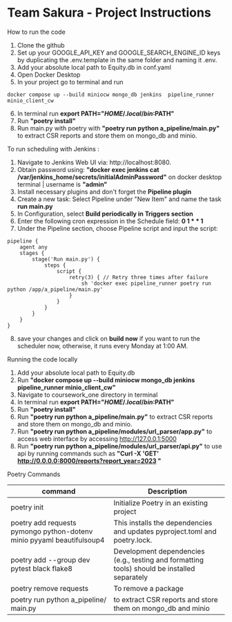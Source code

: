 # Team Sakura - Project Instructions

How to run the code

1. Clone the github 
2. Set up your GOOGLE_API_KEY and GOOGLE_SEARCH_ENGINE_ID keys by duplicating the .env.template in the same folder and naming it .env.
3. Add your absolute local path to Equity.db in conf.yaml
4. Open Docker Desktop 
5. In your project go to terminal and run
```
docker compose up --build miniocw mongo_db jenkins  pipeline_runner minio_client_cw
```
6. In terminal run **export PATH="$HOME/.local/bin:$PATH"**
7. Run **"poetry install"**
8. Run main.py with poetry with **"poetry run python a_pipeline/main.py"** to extract CSR reports and store them on mongo_db and minio.


To run scheduling with Jenkins : 
1. Navigate to Jenkins Web UI via: http://localhost:8080.
2. Obtain password using:
**"docker exec jenkins cat /var/jenkins_home/secrets/initialAdminPassword"** on docker desktop terminal | username is **"admin"**
3. Install necessary plugins and don't forget the **Pipeline plugin**
4. Create a new task: Select Pipeline under "New Item" and name the task **run main.py**
5. In Configuration, select **Build periodically in Triggers section**
6. Enter the following cron expression in the Schedule field: **0 1 * * 1**
7. Under the Pipeline section, choose Pipeline script and input the script:

```
pipeline {
    agent any
    stages {
        stage('Run main.py') {
            steps {
                script {
                    retry(3) { // Retry three times after failure
                        sh 'docker exec pipeline_runner poetry run python /app/a_pipeline/main.py'
                    }
                }
            }
        }
    }
}
```
8. save your changes and click on **build now** if you want to run the scheduler now, otherwise, it runs every Monday at 1:00 AM. 

Running the code locally
1. Add your absolute local path to Equity.db
2. Run **"docker compose up --build miniocw mongo_db jenkins  pipeline_runner minio_client_cw"**
1. Navigate to coursework_one directory in terminal 
2. In terminal run **export PATH="$HOME/.local/bin:$PATH"**
3. Run **"poetry install"**
4. Run **"poetry run python a_pipeline/main.py"** to extract CSR reports and store them on mongo_db and minio.
5. Run **"poetry run python a_pipeline/modules/url_parser/app.py"** to access web interface by accessing http://127.0.0.1:5000
6. Run **"poetry run python a_pipeline/modules/url_parser/api.py"** to use api by running commands such as **"Curl -X 'GET' http://0.0.0.0:8000/reports?report_year=2023  "**


Poetry Commands

| command                                                               |  Description              |
|-----------------------------------------------------------------------|---------------------------------------------|
| poetry init                                                           |  Initialize Poetry in an existing project   |
| poetry add requests pymongo python-dotenv minio pyyaml beautifulsoup4 |  This installs the dependencies and updates pyproject.toml and poetry.lock.|
| poetry add --group dev pytest black flake8                            | Development dependencies (e.g., testing and formatting tools) should be installed separately|
| poetry remove requests                                                | To remove a package|
| poetry run python a_pipeline/ main.py                                 | to extract CSR reports and store them on mongo_db and minio|
